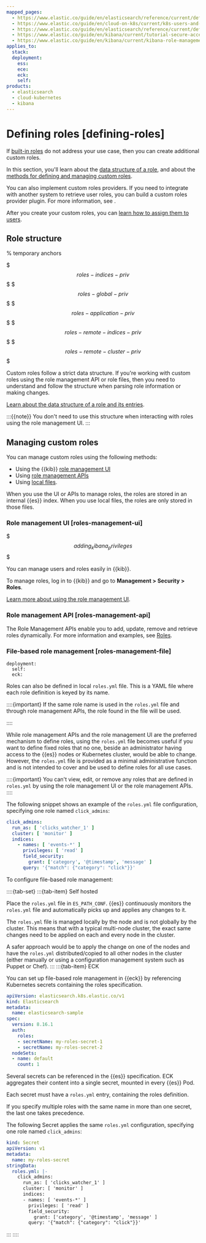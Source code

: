 ```yaml
---
mapped_pages:
  - https://www.elastic.co/guide/en/elasticsearch/reference/current/defining-roles.html
  - https://www.elastic.co/guide/en/cloud-on-k8s/current/k8s-users-and-roles.html
  - https://www.elastic.co/guide/en/elasticsearch/reference/current/defining-roles.html
  - https://www.elastic.co/guide/en/kibana/current/tutorial-secure-access-to-kibana.html
  - https://www.elastic.co/guide/en/kibana/current/kibana-role-management.html
applies_to:
  stack:
  deployment:
    ess:
    ece:
    eck:
    self:
products:
  - elasticsearch
  - cloud-kubernetes
  - kibana
---
```


# Defining roles [defining-roles]

If [built-in roles](built-in-roles.md) do not address your use case, then you can create additional custom roles.

In this section, you'll learn about the [data structure of a role](#role-structure), and about the [methods for defining and managing custom roles](#managing-custom-roles).

You can also implement custom roles providers. If you need to integrate with another system to retrieve user roles, you can build a custom roles provider plugin. For more information, see [](/deploy-manage/users-roles/cluster-or-deployment-auth/authorization-plugins.md).

After you create your custom roles, you can [learn how to assign them to users](/deploy-manage/users-roles/cluster-or-deployment-auth/user-roles.md#assign-roles-to-users).

## Role structure

% temporary anchors

$$$roles-indices-priv$$$
$$$roles-global-priv$$$
$$$roles-application-priv$$$
$$$roles-remote-indices-priv$$$
$$$roles-remote-cluster-priv$$$

Custom roles follow a strict data structure. If you're working with custom roles using the role management API or role files, then you need to understand and follow the structure when parsing role information or making changes.

[Learn about the data structure of a role and its entries](/deploy-manage/users-roles/cluster-or-deployment-auth/role-structure.md).

:::{{note}}
You don't need to use this structure when interacting with roles using the role management UI.
:::

## Managing custom roles

You can manage custom roles using the following methods:

* Using the {{kib}} [role management UI](#roles-management-ui)
* Using [role management APIs](#roles-management-api)
* Using [local files](#roles-management-file).

When you use the UI or APIs to manage roles, the roles are stored in an internal {{es}} index. When you use local files, the roles are only stored in those files.

### Role management UI [roles-management-ui]
$$$adding_kibana_privileges$$$

You can manage users and roles easily in {{kib}}.

To manage roles, log in to {{kib}} and go to **Management > Security > Roles**.

[Learn more about using the role management UI](/deploy-manage/users-roles/cluster-or-deployment-auth/kibana-role-management.md).

### Role management API [roles-management-api]

The Role Management APIs enable you to add, update, remove and retrieve roles dynamically. For more information and examples, see [Roles](https://www.elastic.co/docs/api/doc/elasticsearch/group/endpoint-security).


### File-based role management [roles-management-file]

```{applies_to}
deployment:
  self:
  eck:
```

Roles can also be defined in local `roles.yml` file. This is a YAML file where each role definition is keyed by its name.

::::{important}
If the same role name is used in the `roles.yml` file and through role management APIs, the role found in the file will be used.

::::


While role management APIs and the role management UI are the preferred mechanism to define roles, using the `roles.yml` file becomes useful if you want to define fixed roles that no one, beside an administrator having access to the {{es}} nodes or Kubernetes cluster, would be able to change. However, the `roles.yml` file is provided as a minimal administrative function and is not intended to cover and be used to define roles for all use cases.

::::{important}
You can't view, edit, or remove any roles that are defined in `roles.yml` by using the role management UI or the role management APIs.
::::

The following snippet shows an example of the `roles.yml` file configuration, specifying one role named `click_admins`:

```yaml
click_admins:
  run_as: [ 'clicks_watcher_1' ]
  cluster: [ 'monitor' ]
  indices:
    - names: [ 'events-*' ]
      privileges: [ 'read' ]
      field_security:
        grant: ['category', '@timestamp', 'message' ]
      query: '{"match": {"category": "click"}}'
```

To configure file-based role management:

::::{tab-set}
:::{tab-item} Self hosted

Place the `roles.yml` file in `ES_PATH_CONF`. {{es}} continuously monitors the `roles.yml` file and automatically picks up and applies any changes to it.

The `roles.yml` file is managed locally by the node and is not globally by the cluster. This means that with a typical multi-node cluster, the exact same changes need to be applied on each and every node in the cluster.

A safer approach would be to apply the change on one of the nodes and have the `roles.yml` distributed/copied to all other nodes in the cluster (either manually or using a configuration management system such as Puppet or Chef).
:::
:::{tab-item} ECK

You can set up file-based role management in {{eck}} by referencing Kubernetes secrets containing the roles specification.

```yaml
apiVersion: elasticsearch.k8s.elastic.co/v1
kind: Elasticsearch
metadata:
  name: elasticsearch-sample
spec:
  version: 8.16.1
  auth:
    roles:
    - secretName: my-roles-secret-1
    - secretName: my-roles-secret-2
  nodeSets:
  - name: default
    count: 1
```

Several secrets can be referenced in the {{es}} specification. ECK aggregates their content into a single secret, mounted in every {{es}} Pod.

Each secret must have a `roles.yml` entry, containing the roles definition.

If you specify multiple roles with the same name in more than one secret, the last one takes precedence.

The following Secret applies the same `roles.yml` configuration, specifying one role named `click_admins`:

```yaml
kind: Secret
apiVersion: v1
metadata:
  name: my-roles-secret
stringData:
  roles.yml: |-
    click_admins:
      run_as: [ 'clicks_watcher_1' ]
      cluster: [ 'monitor' ]
      indices:
      - names: [ 'events-*' ]
        privileges: [ 'read' ]
        field_security:
          grant: ['category', '@timestamp', 'message' ]
        query: '{"match": {"category": "click"}}'
```
:::
::::